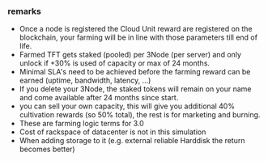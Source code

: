 
### remarks

- Once a node is registered the Cloud Unit reward are registered on the blockchain, your farming will be in line with those parameters till end of life.
- Farmed TFT gets staked (pooled) per 3Node (per server) and only unlock if +30% is used of capacity or max of 24 months.
- Minimal SLA's need to be achieved before the farming reward can be earned (uptime, bandwidth, latency, ...)
- If you delete your 3Node, the staked tokens will remain on your name and come available after 24 months since start.
- you can sell your own capacity, this will give you additional 40% cultivation rewards (so 50% total), the rest is for marketing and burning.
- These are farming logic terms for 3.0
- Cost of rackspace of datacenter is not in this simulation
- When adding storage to it (e.g. external reliable Harddisk the return becomes better)